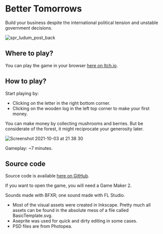 # Better Tomorrows

Build your business despite the international political tension and unstable government decisions.

![spr_ludum_post_back](https://user-images.githubusercontent.com/18399695/135809182-de6076eb-34c8-4525-a33f-a3d75bacb200.png)


## Where to play?
You can play the game in your browser [here on Itch.io](https://dzejpi.itch.io/better-tomorrows).

## How to play?
Start playing by:

* Clicking on the letter in the right bottom corner.
* Clicking on the wooden log in the left top corner to make your first money.

You can make money by collecting mushrooms and berries. But be considerate of the forest, it might reciprocate your generosity later.

![Screenshot 2021-10-03 at 21 38 30](https://user-images.githubusercontent.com/18399695/135809231-76661f6c-11f7-4217-9146-fd508033ab8c.png)

Gameplay: ~7 minutes.

## Source code
Source code is available [here on GitHub](https://github.com/dzejpi/better-tomorrows).

If you want to open the game, you will need a Game Maker 2.

Sounds made with BFXR; one sound made with FL Studio.

* Most of the visual assets were created in Inkscape. Pretty much all assets can be found in the absolute mess of a file called BasicTemplate.svg.
* Aseprite was used for quick and dirty editing in some cases.
* PSD files are from Photopea.
